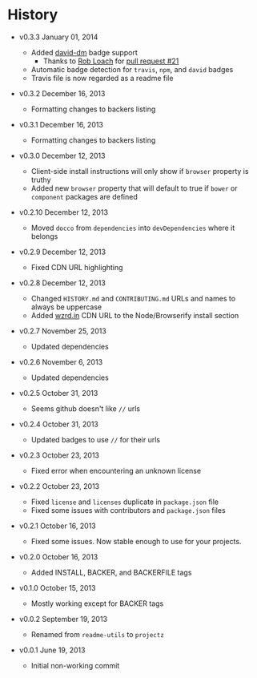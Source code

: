 # History

- v0.3.3 January 01, 2014
	- Added [david-dm](https://david-dm.org/) badge support
		- Thanks to [Rob Loach](https://github.com/RobLoach) for [pull request #21](https://github.com/bevry/projectz/pull/21)
	- Automatic badge detection for `travis`, `npm`, and `david` badges
	- Travis file is now regarded as a readme file

- v0.3.2 December 16, 2013
	- Formatting changes to backers listing

- v0.3.1 December 16, 2013
	- Formatting changes to backers listing

- v0.3.0 December 12, 2013
	- Client-side install instructions will only show if `browser` property is truthy
	- Added new `browser` property that will default to true if `bower` or `component` packages are defined

- v0.2.10 December 12, 2013
	- Moved `docco` from `dependencies` into `devDependencies` where it belongs

- v0.2.9 December 12, 2013
	- Fixed CDN URL highlighting

- v0.2.8 December 12, 2013
	- Changed `HISTORY.md` and `CONTRIBUTING.md` URLs and names to always be uppercase
	- Added [wzrd.in](http://wzrd.in/) CDN URL to the Node/Browserify install section

- v0.2.7 November 25, 2013
	- Updated dependencies

- v0.2.6 November 6, 2013
	- Updated dependencies

- v0.2.5 October 31, 2013
	- Seems github doesn't like `//` urls

- v0.2.4 October 31, 2013
	- Updated badges to use `//` for their urls

- v0.2.3 October 23, 2013
	- Fixed error when encountering an unknown license

- v0.2.2 October 23, 2013
	- Fixed `license` and `licenses` duplicate in `package.json` file
	- Fixed some issues with contributors and `package.json` files

- v0.2.1 October 16, 2013
	- Fixed some issues. Now stable enough to use for your projects.

- v0.2.0 October 16, 2013
	- Added INSTALL, BACKER, and BACKERFILE tags

- v0.1.0 October 15, 2013
	- Mostly working except for BACKER tags

- v0.0.2 September 19, 2013
	- Renamed from `readme-utils` to `projectz`

- v0.0.1 June 19, 2013
	- Initial non-working commit
